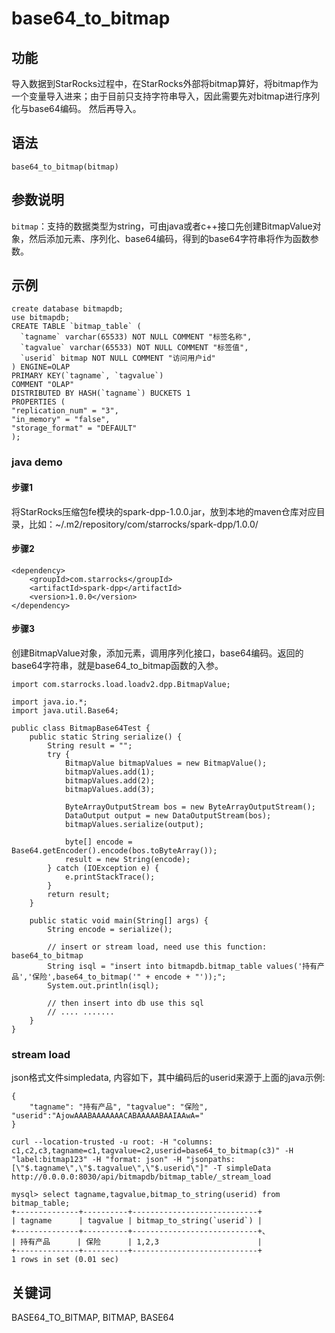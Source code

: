 # base64_to_bitmap

## 功能

导入数据到StarRocks过程中，在StarRocks外部将bitmap算好，将bitmap作为一个变量导入进来；由于目前只支持字符串导入，因此需要先对bitmap进行序列化与base64编码。
然后再导入。

## 语法

`base64_to_bitmap(bitmap)`

## 参数说明

`bitmap`：支持的数据类型为string，可由java或者c++接口先创建BitmapValue对象，然后添加元素、序列化、base64编码，得到的base64字符串将作为函数参数。

## 示例

```创建库、表命令：
create database bitmapdb;
use bitmapdb;
CREATE TABLE `bitmap_table` (
  `tagname` varchar(65533) NOT NULL COMMENT "标签名称",
  `tagvalue` varchar(65533) NOT NULL COMMENT "标签值",
  `userid` bitmap NOT NULL COMMENT "访问用户id"
) ENGINE=OLAP
PRIMARY KEY(`tagname`, `tagvalue`)
COMMENT "OLAP"
DISTRIBUTED BY HASH(`tagname`) BUCKETS 1
PROPERTIES (
"replication_num" = "3",
"in_memory" = "false",
"storage_format" = "DEFAULT"
);
```

### java demo

#### 步骤1

将StarRocks压缩包fe模块的spark-dpp-1.0.0.jar，放到本地的maven仓库对应目录，比如：~/.m2/repository/com/starrocks/spark-dpp/1.0.0/

#### 步骤2

```创建maven工程，将依赖添加到pom.xml中
<dependency>
    <groupId>com.starrocks</groupId>
    <artifactId>spark-dpp</artifactId>
    <version>1.0.0</version>
</dependency>
```

#### 步骤3

创建BitmapValue对象，添加元素，调用序列化接口，base64编码。返回的base64字符串，就是base64_to_bitmap函数的入参。

```如下java demo
import com.starrocks.load.loadv2.dpp.BitmapValue;

import java.io.*;
import java.util.Base64;

public class BitmapBase64Test {
    public static String serialize() {
        String result = "";
        try {
            BitmapValue bitmapValues = new BitmapValue();
            bitmapValues.add(1);
            bitmapValues.add(2);
            bitmapValues.add(3);

            ByteArrayOutputStream bos = new ByteArrayOutputStream();
            DataOutput output = new DataOutputStream(bos);
            bitmapValues.serialize(output);

            byte[] encode = Base64.getEncoder().encode(bos.toByteArray());
            result = new String(encode);
        } catch (IOException e) {
            e.printStackTrace();
        }
        return result;
    }

    public static void main(String[] args) {
        String encode = serialize();

        // insert or stream load, need use this function: base64_to_bitmap
        String isql = "insert into bitmapdb.bitmap_table values('持有产品','保险',base64_to_bitmap('" + encode + "'));";
        System.out.println(isql);

        // then insert into db use this sql
        // .... .......
    }
}
```

### stream load

json格式文件simpledata, 内容如下，其中编码后的userid来源于上面的java示例:

```simpleData内容
{
    "tagname": "持有产品", "tagvalue": "保险", "userid":"AjowAAABAAAAAAACABAAAAABAAIAAwA="
}
```

```导入命令
curl --location-trusted -u root: -H "columns: c1,c2,c3,tagname=c1,tagvalue=c2,userid=base64_to_bitmap(c3)" -H "label:bitmap123" -H "format: json" -H "jsonpaths: [\"$.tagname\",\"$.tagvalue\",\"$.userid\"]" -T simpleData http://0.0.0.0:8030/api/bitmapdb/bitmap_table/_stream_load
```

```查询命令
mysql> select tagname,tagvalue,bitmap_to_string(userid) from bitmap_table;
+--------------+----------+----------------------------+
| tagname      | tagvalue | bitmap_to_string(`userid`) |
+--------------+----------+----------------------------+、
| 持有产品      | 保险      | 1,2,3                      |
+--------------+----------+----------------------------+
1 rows in set (0.01 sec)
```

## 关键词

BASE64_TO_BITMAP, BITMAP, BASE64
